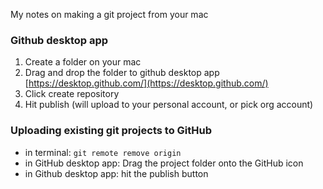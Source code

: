 My notes on making a git project from your mac<!--more-->

### Github desktop app
1. Create a folder on your mac
2. Drag and drop the folder to github desktop app [https://desktop.github.com/](https://desktop.github.com/)
3. Click create repository
4. Hit publish (will upload to your personal account, or pick org account)

### Uploading existing git projects to GitHub
- in terminal: `git remote remove origin`
- in GitHub desktop app: Drag the project folder onto the GitHub icon
- in Github desktop app: hit the publish button
